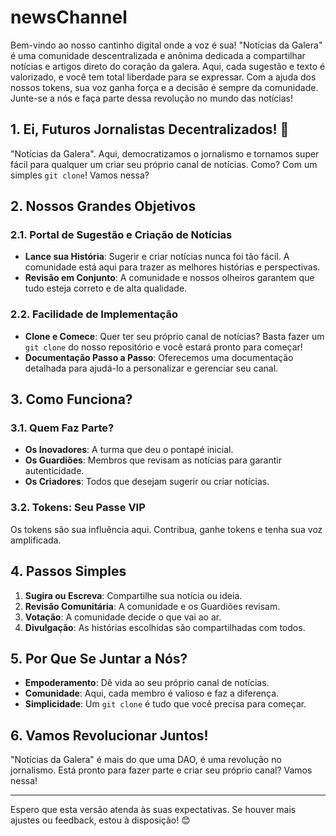 # newsChannel

Bem-vindo ao nosso cantinho digital onde a voz é sua! "Notícias da Galera" é uma comunidade descentralizada e anônima dedicada a compartilhar notícias e artigos direto do coração da galera. Aqui, cada sugestão e texto é valorizado, e você tem total liberdade para se expressar. Com a ajuda dos nossos tokens, sua voz ganha força e a decisão é sempre da comunidade. Junte-se a nós e faça parte dessa revolução no mundo das notícias!

## 1. Ei, Futuros Jornalistas Decentralizados! 🚀

"Notícias da Galera". Aqui, democratizamos o jornalismo e tornamos super fácil para qualquer um criar seu próprio canal de notícias. Como? Com um simples `git clone`! Vamos nessa?

## 2. Nossos Grandes Objetivos

### 2.1. Portal de Sugestão e Criação de Notícias

- **Lance sua História**: Sugerir e criar notícias nunca foi tão fácil. A comunidade está aqui para trazer as melhores histórias e perspectivas.
- **Revisão em Conjunto**: A comunidade e nossos olheiros garantem que tudo esteja correto e de alta qualidade.

### 2.2. Facilidade de Implementação

- **Clone e Comece**: Quer ter seu próprio canal de notícias? Basta fazer um `git clone` do nosso repositório e você estará pronto para começar!
- **Documentação Passo a Passo**: Oferecemos uma documentação detalhada para ajudá-lo a personalizar e gerenciar seu canal.

## 3. Como Funciona?

### 3.1. Quem Faz Parte?

- **Os Inovadores**: A turma que deu o pontapé inicial.
- **Os Guardiões**: Membros que revisam as notícias para garantir autenticidade.
- **Os Criadores**: Todos que desejam sugerir ou criar notícias.

### 3.2. Tokens: Seu Passe VIP

Os tokens são sua influência aqui. Contribua, ganhe tokens e tenha sua voz amplificada.

## 4. Passos Simples

1. **Sugira ou Escreva**: Compartilhe sua notícia ou ideia.
2. **Revisão Comunitária**: A comunidade e os Guardiões revisam.
3. **Votação**: A comunidade decide o que vai ao ar.
4. **Divulgação**: As histórias escolhidas são compartilhadas com todos.

## 5. Por Que Se Juntar a Nós?

- **Empoderamento**: Dê vida ao seu próprio canal de notícias.
- **Comunidade**: Aqui, cada membro é valioso e faz a diferença.
- **Simplicidade**: Um `git clone` é tudo que você precisa para começar.

## 6. Vamos Revolucionar Juntos!

"Notícias da Galera" é mais do que uma DAO, é uma revolução no jornalismo. Está pronto para fazer parte e criar seu próprio canal? Vamos nessa!

---

Espero que esta versão atenda às suas expectativas. Se houver mais ajustes ou feedback, estou à disposição! 😊